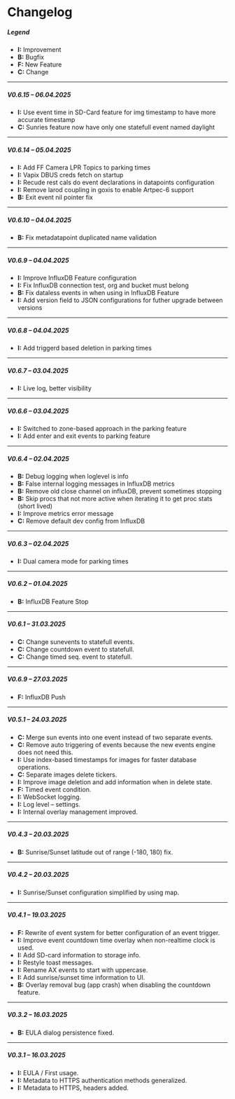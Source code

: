 # Changelog

##### Legend  
- **I:** Improvement  
- **B:** Bugfix 
- **F:** New Feature  
- **C:** Change  

---

##### V0.6.15 – 06.04.2025

- **I:** Use event time in SD-Card feature for img timestamp to have more accurate timestamp
- **C:** Sunries feature now have only one statefull event named daylight

---

##### V0.6.14 – 05.04.2025
- **I:** Add FF Camera LPR Topics to parking times
- **I:** Vapix DBUS creds fetch on startup
- **I:** Recude rest cals do event declarations in datapoints configuration
- **I:** Remove larod coupling in goxis to enable Artpec-6 support
- **B:** Exit event nil pointer fix

---

##### V0.6.10 – 04.04.2025
- **B:** Fix metadatapoint duplicated name validation
   
---

##### V0.6.9 – 04.04.2025
- **I:** Improve InfluxDB Feature configuration
- **I:** Fix InfluxDB connection test, org and bucket must belong
- **B:** Fix dataless events in when using in InfluxDB Feature
- **I:** Add version field to JSON configurations for futher upgrade between versions
   
---

##### V0.6.8 – 04.04.2025
- **I:** Add triggerd based deletion in parking times
  
---

##### V0.6.7 – 03.04.2025
- **I:** Live log, better visibility
  
---

##### V0.6.6 – 03.04.2025
- **I:** Switched to zone-based approach in the parking feature
- **I:** Add enter and exit events to parking feature
  
---

##### V0.6.4 – 02.04.2025
- **B:** Debug logging when loglevel is info
- **B:** False internal logging messages in InfluxDB metrics
- **B:** Remove old close channel on influxDB, prevent sometimes stopping 
- **B:** Skip procs that not more active when iterating it to get proc stats (short lived)
- **I:** Improve metrics error message
- **C:** Remove default dev config from InfluxDB 
  
---

##### V0.6.3 – 02.04.2025
- **I:** Dual camera mode for parking times
  
---

##### V0.6.2 – 01.04.2025
- **B:** InfluxDB Feature Stop 
  
---

##### V0.6.1 – 31.03.2025
- **C:** Change sunevents to statefull events.
- **C:** Change countdown event to statefull.
- **C:** Change timed seq. event to statefull.
  
---

##### V0.6.9 – 27.03.2025
- **F:** InfluxDB Push

---

##### V0.5.1 – 24.03.2025

- **C:** Merge sun events into one event instead of two separate events.
- **C:** Remove auto triggering of events because the new events engine does not need this.
- **I:** Use index-based timestamps for images for faster database operations.
- **C:** Separate images delete tickers.
- **I:** Improve image deletion and add information when in delete state.
- **F:** Timed event condition.
- **I:** WebSocket logging.
- **I:** Log level – settings.
- **I:** Internal overlay management improved.

---

##### V0.4.3 – 20.03.2025

- **B:** Sunrise/Sunset latitude out of range (-180, 180) fix.

---

##### V0.4.2 – 20.03.2025

- **I:** Sunrise/Sunset configuration simplified by using map.

---

##### V0.4.1 – 19.03.2025

- **F:** Rewrite of event system for better configuration of an event trigger.
- **I:** Improve event countdown time overlay when non-realtime clock is used.
- **I:** Add SD-card information to storage info.
- **I:** Restyle toast messages.
- **I:** Rename AX events to start with uppercase.
- **I:** Add sunrise/sunset time information to UI.
- **B:** Overlay removal bug (app crash) when disabling the countdown feature.

---

##### V0.3.2 – 16.03.2025

- **B:** EULA dialog persistence fixed.

---

##### V0.3.1 – 16.03.2025

- **I:** EULA / First usage.
- **I:** Metadata to HTTPS authentication methods generalized.
- **I:** Metadata to HTTPS, headers added.
